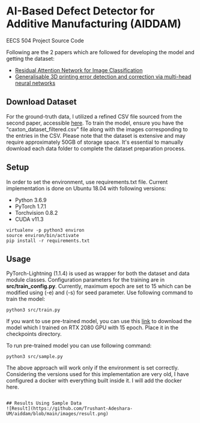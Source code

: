 # AI-Based Defect Detector for Additive Manufacturing (AIDDAM) 
EECS 504 Project Source Code

Following are the 2 papers which are followed for developing the model and getting the dataset:
- [Residual Attention Network for Image Classification](MHResAttNet-dataset_full-04122023-epoch=14-val_loss=3.17-val_acc=0.64.ckpt)
- [Generalisable 3D printing error detection and correction via multi-head neural networks](https://www.nature.com/articles/s41467-022-31985-y)

## Download Dataset
For the ground-truth data, I utilized a refined CSV file sourced from the second paper, accessible [here](https://www.repository.cam.ac.uk/items/6d77cd6d-8569-4bf4-9d5f-311ad2a49ac8).
To train the model, ensure you have the "caxton_dataset_filtered.csv" file along with the images corresponding to the entries in the CSV. Please note that the dataset is extensive and may require approximately 50GB of storage space. It's essential to manually download each data folder to complete the dataset preparation process.

## Setup
In order to set the environment, use requirements.txt file. Current implementation is done on Ubuntu 18.04 with following versions:
- Python 3.6.9
- PyTorch 1.7.1
- Torchvision 0.8.2
- CUDA v11.3

```
virtualenv -p python3 environ
source environ/bin/activate
pip install -r requirements.txt
```

## Usage
PyTorch-Lightning (1.1.4) is used as wrapper for both the dataset and data module classes. Configuration parameters for the training are in **src/train_config.py**. 
Currently, maximum epoch are set to 15 which can be modified using (-e) and (-s) for seed parameter. Use following command to train the model:
```
python3 src/train.py
```

If you want to use pre-trained model, you can use this [link](https://drive.google.com/file/d/1IqC9cNaDSQz8aydt-Dmxj-BfH6-mCg2t/view?usp=sharing) to download the model which I trained on RTX 2080 GPU with 15 epoch. Place it in the checkpoints directory.

To run pre-trained model you can use following command:
```
python3 src/sample.py
```
The above approach will work only if the environment is set correctly. Considering the versions used for this implementation are very old, I have configured a docker with everything built inside it. I will add the docker here.
```

## Results Using Sample Data
![Result](https://github.com/Trushant-Adeshara-UM/aiddam/blob/main/images/result.png)




